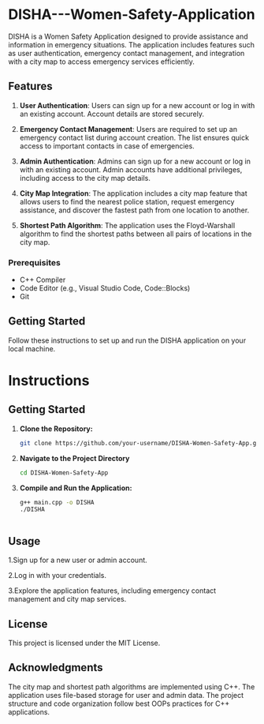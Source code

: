# DISHA---Women-Safety-Application
DISHA is a Women Safety Application designed to provide assistance and information in emergency situations. The application includes features such as user authentication, emergency contact management, and integration with a city map to access emergency services efficiently.

## Features

1. **User Authentication**: Users can sign up for a new account or log in with an existing account. Account details are stored securely.

2. **Emergency Contact Management**: Users are required to set up an emergency contact list during account creation. The list ensures quick access to important contacts in case of emergencies.

3. **Admin Authentication**: Admins can sign up for a new account or log in with an existing account. Admin accounts have additional privileges, including access to the city map details.

4. **City Map Integration**: The application includes a city map feature that allows users to find the nearest police station, request emergency assistance, and discover the fastest path from one location to another.

5. **Shortest Path Algorithm**: The application uses the Floyd-Warshall algorithm to find the shortest paths between all pairs of locations in the city map.

### Prerequisites

- C++ Compiler
- Code Editor (e.g., Visual Studio Code, Code::Blocks)
- Git

## Getting Started

Follow these instructions to set up and run the DISHA application on your local machine.

# Instructions

## Getting Started

1. **Clone the Repository:**

   ```bash
   git clone https://github.com/your-username/DISHA-Women-Safety-App.git
   
2. **Navigate to the Project Directory**

   ```bash
   cd DISHA-Women-Safety-App
   
4. **Compile and Run the Application:**
   ```bash
   g++ main.cpp -o DISHA
   ./DISHA



## Usage

1.Sign up for a new user or admin account.

2.Log in with your credentials.

3.Explore the application features, including emergency contact management and city map services.

## License

This project is licensed under the MIT License.

## Acknowledgments

The city map and shortest path algorithms are implemented using C++.
The application uses file-based storage for user and admin data.
The project structure and code organization follow best OOPs practices for C++ applications.
